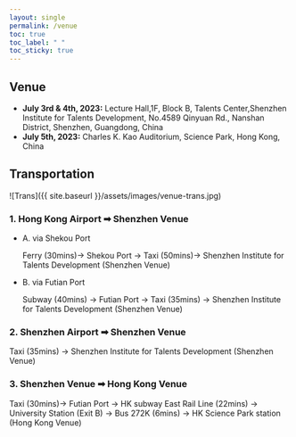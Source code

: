 ```yaml
---
layout: single
permalink: /venue
toc: true
toc_label: " "
toc_sticky: true
---
```


## Venue
- <b>July 3rd & 4th, 2023:</b> Lecture Hall,1F, Block B, Talents Center,Shenzhen Institute for Talents Development, No.4589 Qinyuan Rd., Nanshan District, Shenzhen, Guangdong, China 
- <b>July 5th, 2023:</b> Charles K. Kao Auditorium, Science Park, Hong Kong, China

## Transportation

![Trans]({{ site.baseurl }}/assets/images/venue-trans.jpg)
### 1. Hong Kong Airport ➡ Shenzhen Venue
- A.  via Shekou Port   

    Ferry (30mins)-> Shekou Port -> Taxi (50mins)-> Shenzhen Institute for Talents Development (Shenzhen Venue)  
    
- B.  via Futian Port  

    Subway (40mins) -> Futian Port -> Taxi (35mins) -> Shenzhen Institute for Talents Development (Shenzhen Venue)

### 2. Shenzhen Airport ➡ Shenzhen Venue
Taxi (35mins) -> Shenzhen Institute for Talents Development (Shenzhen Venue)

### 3. Shenzhen Venue ➡ Hong Kong Venue
Taxi (30mins)-> Futian Port -> HK subway East Rail Line (22mins) -> University Station (Exit B) -> Bus 272K (6mins) -> HK Science Park station (Hong Kong Venue)